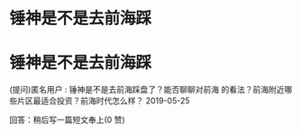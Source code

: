 # 锤神是不是去前海踩

# 锤神是不是去前海踩

(提问)匿名用户 : 锤神是不是去前海踩盘了？能否聊聊对前海 的看法？前海附近哪些片区最适合投资？前海时代怎么样？ 2019-05-25

回答：稍后写一篇短文奉上(0 赞)